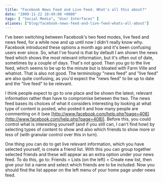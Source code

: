 ```yaml
---
title: "Facebook News Feed and Live Feed. What's all this about?"
date: "2009-11-22 10:49:00 +0000"
tags: [ "Social Media", "User Interfaces" ]
aliases: ["blog/facebook-news-feed-and-live-feed-whats-all-about"]
---
```

I've been switching between Facebook's two feed modes, live feed and news feed, for a while now and up until now I didn't really know why. Facebook introduced these options a month ago and it's been confusing users ever since. So, what I've found is that by default I am shown the news feed which shows the most relevant information, but it's often out of date, sometimes by a couple of days. That's not good. Then you go to the live feed, which seems to be up to the minute but is bloated with Farm Ville and whatnot. That is also not good. The terminology "news feed" and "live feed" are also quite confusing, as you'd expect the "news feed" to be up to date and the "live feed" to be relevant.

<!--more-->

I think people expect to go to one place and be shown the latest, relevant information rather than have to compromise between the two. The news feed bases its choices of what it considers interesting by looking at what type of content is posted, who posted it and how many people are commenting on it (see [http://www.facebook.com/help.php?page=408](http://www.facebook.com/help.php?page=408)). Before this, you could control what is interesting yourself (and if you still can, I can't find how) by selecting types of content to show and also which friends to show more or less of (with granular control over this in turn).

One thing you can do to get live relevant information, which you have selected yourself, is create a friend list. With this you can group together selected friends and these will appear as an extra option under your news feed. To do this, go to: Friends > Lists (on the left) > Create new list, then give your list a name and select which friends are to be included. Now you should find the list appear on the left menu of your home page under news feed.
